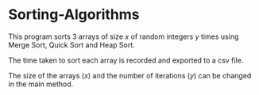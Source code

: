 # Sorting-Algorithms

This program sorts 3 arrays of size _x_ of random integers _y_ times using Merge Sort, Quick Sort and Heap Sort.

The time taken to sort each array is recorded and exported to a csv file.

The size of the arrays (_x_) and the number of iterations (_y_) can be changed in the main method.


